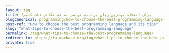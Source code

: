 ```yaml
---
layout: tag
title: برای انتخاب بهترین زبان برنامه نویسی به چه نکاتی دقت کنیم؟
blogCanonical: programming/how-to-choose-the-best-programming-language-and-its-tips/
post-ref: "How to choose the best programming language and its tips"
slug: "what-tips-to-choose-the-best-programming-language"
permalink: /tag/what-tips-to-choose-the-best-programming-language/
redirect_to: https://fa.maxbase.org/tag/what-tips-to-choose-the-best-programming-language/
private: true
---
```

